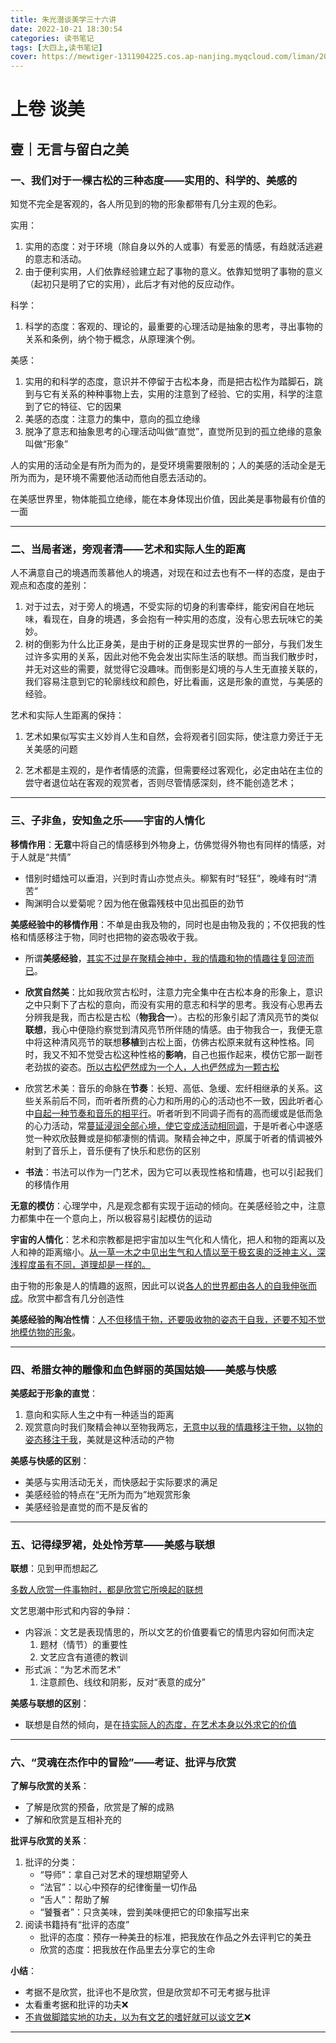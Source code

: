 ```yaml
---
title: 朱光潜谈美学三十六讲
date: 2022-10-21 18:30:54
categories: 读书笔记
tags: [大四上,读书笔记]
cover: https://mewtiger-1311904225.cos.ap-nanjing.myqcloud.com/liman/202210251152905.jpg
---
```




# 上卷 谈美

## 壹｜无言与留白之美

### 一、我们对于一棵古松的三种态度——实用的、科学的、美感的

知觉不完全是客观的，各人所见到的物的形象都带有几分主观的色彩。

实用：

1. 实用的态度：对于环境（除自身以外的人或事）有爱恶的情感，有趋就活逃避的意志和活动。
2. 由于便利实用，人们依靠经验建立起了事物的意义。依靠知觉明了事物的意义（起初只是明了它的实用），此后才有对他的反应动作。

科学：

1. 科学的态度：客观的、理论的，最重要的心理活动是抽象的思考，寻出事物的关系和条例，纳个物于概念，从原理演个例。

美感：

1. 实用的和科学的态度，意识并不停留于古松本身，而是把古松作为踏脚石，跳到与它有关系的种种事物上去，实用的注意到了经验、它的实用，科学的注意到了它的特征、它的因果
2. 美感的态度：注意力的集中，意向的孤立绝缘
3. 脱净了意志和抽象思考的心理活动叫做“直觉”，直觉所见到的孤立绝缘的意象叫做“形象”

人的实用的活动全是有所为而为的，是受环境需要限制的；人的美感的活动全是无所为而为，是环境不需要他活动而他自愿去活动的。

在美感世界里，物体能孤立绝缘，能在本身体现出价值，因此美是事物最有价值的一面

---

### 二、当局者迷，旁观者清——艺术和实际人生的距离

人不满意自己的境遇而羡慕他人的境遇，对现在和过去也有不一样的态度，是由于观点和态度的差别：

1. 对于过去，对于旁人的境遇，不受实际的切身的利害牵绊，能安闲自在地玩味，看现在，自身的境遇，多会抱有一种实用的态度，没有心思去玩味它的美妙。
2. 树的倒影为什么比正身美，是由于树的正身是现实世界的一部分，与我们发生过许多实用的关系，因此对他不免会发出实际生活的联想。而当我们散步时，并无对这些的需要，就觉得它没趣味。而倒影是幻境的与人生无直接关联的，我们容易注意到它的轮廓线纹和颜色，好比看画，这是形象的直觉，与美感的经验。

艺术和实际人生距离的保持：

1. 艺术如果似写实主义妙肖人生和自然，会将观者引回实际，使注意力旁迁于无关美感的问题

2. 艺术都是主观的，是作者情感的流露，但需要经过客观化，必定由站在主位的尝守者退位站在客观的观赏者，否则尽管情感深刻，终不能创造艺术；

---

### 三、子非鱼，安知鱼之乐——宇宙的人情化



**移情作用**：**无意**中将自己的情感移到外物身上，仿佛觉得外物也有同样的情感，对于人就是“共情”

- 惜别时蜡烛可以垂泪，兴到时青山亦觉点头。柳絮有时“轻狂”，晚峰有时“清苦“
- 陶渊明合以爱菊呢？因为他在傲霜残枝中见出孤臣的劲节



**美感经验中的移情作用**：不单是由我及物的，同时也是由物及我的；不仅把我的性格和情感移注于物，同时也把物的姿态吸收于我。

- 所谓**美感经验**，<u>其实不过是在聚精会神中，我的情趣和物的情趣往复回流而已</u>。

- **欣赏自然美**：比如我欣赏古松时，注意力完全集中在古松本身的形象上，意识之中只剩下了古松的意向，而没有实用的意志和科学的思考。我没有心思再去分辨我是我，而古松是古松（**物我合一**）。古松的形象引起了清风亮节的类似**联想**，我心中便隐约察觉到清风亮节所伴随的情感。由于物我合一，我便无意中将这种清风亮节的联想**移植**到古松上面，仿佛古松原来就有这种性格。同时，我又不知不觉受古松这种性格的**影响**，自己也振作起来，模仿它那一副苍老劲拔的姿态。<u>所以古松俨然成为一个人，人也俨然成为一颗古松</u>

- 欣赏艺术美：音乐的命脉在**节奏**：长短、高低、急缓、宏纤相继承的关系。这些关系前后不同，而听者所费的心力和所用的心的活动也不一致，因此听者心中<u>自起一种节奏和音乐的相平行</u>。听者听到不同调子而有的高而缓或是低而急的心力活动，常<u>蔓延浸润全部心境，使它变成活动相同调</u>，于是听者心中遂感觉一种欢欣鼓舞或是抑郁凄恻的情调。聚精会神之中，原属于听者的情调被外射到了音乐上，音乐便有了快乐和悲伤的区别

- **书法**：书法可以作为一门艺术，因为它可以表现性格和情趣，也可以引起我们的移情作用

**无意的模仿**：心理学中，凡是观念都有实现于运动的倾向。在美感经验之中，注意力都集中在一个意向上，所以极容易引起模仿的运动

**宇宙的人情化**：艺术和宗教都是把宇宙加以生气化和人情化，把人和物的距离以及人和神的距离缩小。<u>从一草一木之中见出生气和人情以至于极玄奥的泛神主义，深浅程度虽有不同，道理却是一样的。</u>

由于物的形象是人的情趣的返照，因此可以说<u>各人的世界都由各人的自我伸张而成</u>。欣赏中都含有几分创造性

**美感经验的陶冶性情**：<u>人不但移情于物，还要吸收物的姿态于自我，还要不知不觉地模仿物的形象</u>。

---

### 四、希腊女神的雕像和血色鲜丽的英国姑娘——美感与快感

**美感起于形象的直觉**：

1. 意向和实际人生之中有一种适当的距离
2. 观赏意向时我们聚精会神以至物我两忘，<u>无意中以我的情趣移注于物，以物的姿态移注于我</u>，美就是这种活动的产物

**美感与快感的区别**：

- 美感与实用活动无关，而快感起于实际要求的满足
- 美感经验的特点在“无所为而为”地观赏形象
- 美感经验是直觉的而不是反省的



---

### 五、记得绿罗裙，处处怜芳草——美感与联想

**联想**：见到甲而想起乙

<u>多数人欣赏一件事物时，都是欣赏它所唤起的联想</u>

文艺思潮中形式和内容的争辩：

- 内容派：文艺是表现情思的，所以文艺的价值要看它的情思内容如何而决定
  1. 题材（情节）的重要性
  2. 文艺应含有道德的教训
- 形式派：“为艺术而艺术”
  1. 注意颜色、线纹和阴影，反对“表意的成分”

**美感与联想的区别**：

- 联想是自然的倾向，是在<u>持实际人的态度，在艺术本身以外求它的价值</u>

---

### 六、“灵魂在杰作中的冒险”——考证、批评与欣赏

**了解与欣赏的关系**：

- 了解是欣赏的预备，欣赏是了解的成熟
- 了解和欣赏是互相补充的

**批评与欣赏的关系**：

1. 批评的分类：
   - “导师”：拿自己对艺术的理想期望旁人
   - “法官”：以心中预存的纪律衡量一切作品
   - “舌人”：帮助了解
   - “饕餮者”：只贪美味，尝到美味便把它的印象描写出来
2. 阅读书籍持有“批评的态度”
   - 批评的态度：预存一种美丑的标准，把我放在作品之外去评判它的美丑
   - 欣赏的态度：把我放在作品里去分享它的生命

**小结**：

- 考据不是欣赏，批评也不是欣赏，但是欣赏却不可无考据与批评
- 太看重考据和批评的功夫❌
- <u>不肯做脚踏实地的功夫，以为有文艺的嗜好就可以谈文艺</u>❌

---


